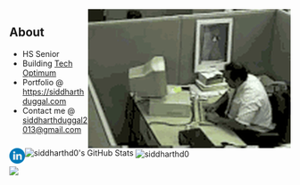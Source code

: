 




  <img align="right" alt="GIF" src="./madman.gif" alt="me when my code doesnt work" />



## About

-  HS Senior
-  Building [Tech Optimum](https://github.com/TechOptimum)
-  Portfolio @ https://siddharthduggal.com
-  Contact me @ [siddharthduggal2013@gmail.com](mailto:siddharthduggal2013@gmail.com)



<img src="https://github-readme-stats.vercel.app/api?username=siddharthd0&show_icons=true&hide_border=true&count_private=true&theme=shades-of-purple&icon_color=fad000" alt="siddharthd0's GitHub Stats">
<img align="center" src="https://github-readme-streak-stats.herokuapp.com/?user=siddharthd0&count_private=true&theme=radical" alt="siddharthd0" />
<a href="https://www.linkedin.com/in/siddharth-duggal/">
  <img style="color: blue;" align="left" alt="Siddharths's LinkedIn" width="28px" src="./linkedin.svg" />
</a>


![](https://visitor-badge.glitch.me/badge?page_id=siddharthd0)
